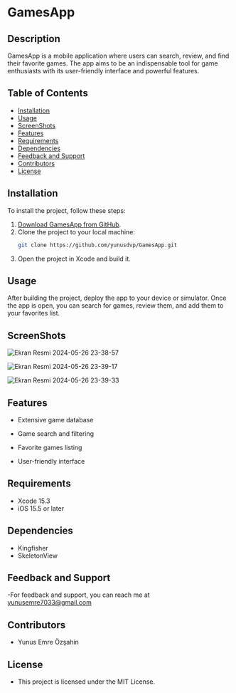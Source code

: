 # GamesApp

## Description

GamesApp is a mobile application where users can search, review, and find their favorite games. The app aims to be an indispensable tool for game enthusiasts with its user-friendly interface and powerful features.

## Table of Contents

- [Installation](#installation)
- [Usage](#usage)
- [ScreenShots](#Screenshots)
- [Features](#features)
- [Requirements](#requirements)
- [Dependencies](#dependencies)
- [Feedback and Support](#feedback-and-support)
- [Contributors](#contributors)
- [License](#license)


## Installation

To install the project, follow these steps:

1. [Download GamesApp from GitHub](https://github.com/yunusdvp/GamesApp).
2. Clone the project to your local machine:
   ```bash
   git clone https://github.com/yunusdvp/GamesApp.git
3. Open the project in Xcode and build it.

## Usage

After building the project, deploy the app to your device or simulator. Once the app is open, you can search for games, review them, and add them to your favorites list.

## ScreenShots

![Ekran Resmi 2024-05-26 23-38-57](https://i.ibb.co/cLr8T4w/Ekran-Resmi-2024-05-26-23-38-57.png)

![Ekran Resmi 2024-05-26 23-39-17](https://i.ibb.co/2SdqzKK/Ekran-Resmi-2024-05-26-23-39-17.png)

![Ekran Resmi 2024-05-26 23-39-33](https://i.ibb.co/8sv2HJ5/Ekran-Resmi-2024-05-26-23-39-33.png)


## Features

- Extensive game database

- Game search and filtering

- Favorite games listing

- User-friendly interface

## Requirements

- Xcode 15.3
- iOS 15.5 or later

## Dependencies

- Kingfisher
- SkeletonView

## Feedback and Support

-For feedback and support, you can reach me at yunusemre7033@gmail.com

## Contributors

- Yunus Emre Özşahin

## License

- This project is licensed under the MIT License.

